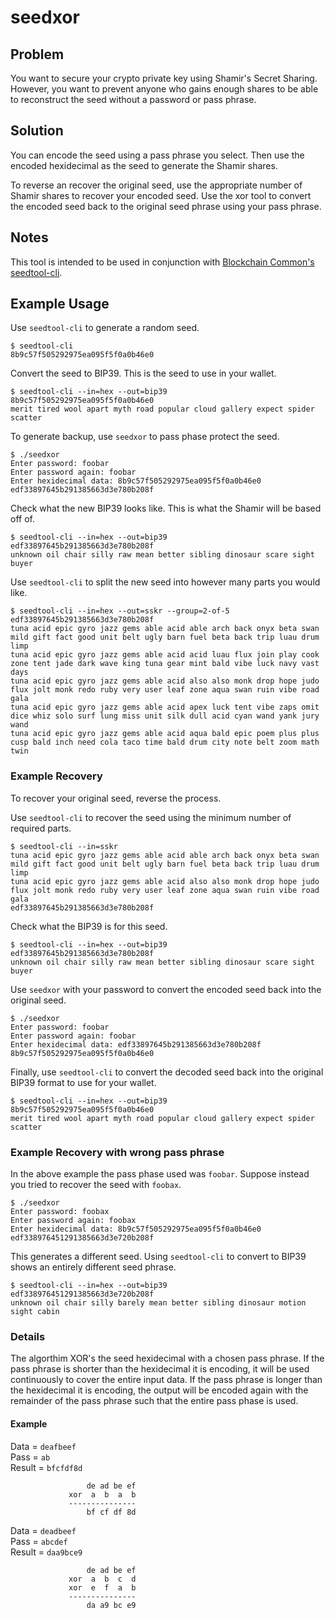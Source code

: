 # seedxor

## Problem

You want to secure your crypto private key using Shamir's Secret Sharing. However, you want to prevent anyone who gains enough shares to be able to reconstruct the seed without a password or pass phrase.

## Solution

You can encode the seed using a pass phrase you select. Then use the encoded hexidecimal as the seed to generate the Shamir shares.

To reverse an recover the original seed, use the appropriate number of Shamir shares to recover your encoded seed. Use the xor tool to convert the encoded seed back to the original seed phrase using your pass phrase.

## Notes

This tool is intended to be used in conjunction with [Blockchain Common's seedtool-cli](https://github.com/BlockchainCommons/seedtool-cli).

## Example Usage

Use `seedtool-cli` to generate a random seed.
```
$ seedtool-cli
8b9c57f505292975ea095f5f0a0b46e0
```
Convert the seed to BIP39. This is the seed to use in your wallet.
```
$ seedtool-cli --in=hex --out=bip39
8b9c57f505292975ea095f5f0a0b46e0
merit tired wool apart myth road popular cloud gallery expect spider scatter
```
To generate backup, use `seedxor` to pass phase protect the seed.

```
$ ./seedxor
Enter password: foobar
Enter password again: foobar
Enter hexidecimal data: 8b9c57f505292975ea095f5f0a0b46e0
edf33897645b291385663d3e780b208f
```

Check what the new BIP39 looks like. This is what the Shamir will be based off of.
```
$ seedtool-cli --in=hex --out=bip39
edf33897645b291385663d3e780b208f
unknown oil chair silly raw mean better sibling dinosaur scare sight buyer
```

Use `seedtool-cli` to split the new seed into however many parts you would like.
```
$ seedtool-cli --in=hex --out=sskr --group=2-of-5
edf33897645b291385663d3e780b208f
tuna acid epic gyro jazz gems able acid able arch back onyx beta swan mild gift fact good unit belt ugly barn fuel beta back trip luau drum limp
tuna acid epic gyro jazz gems able acid acid luau flux join play cook zone tent jade dark wave king tuna gear mint bald vibe luck navy vast days
tuna acid epic gyro jazz gems able acid also also monk drop hope judo flux jolt monk redo ruby very user leaf zone aqua swan ruin vibe road gala
tuna acid epic gyro jazz gems able acid apex luck tent vibe zaps omit dice whiz solo surf lung miss unit silk dull acid cyan wand yank jury wand
tuna acid epic gyro jazz gems able acid aqua bald epic poem plus plus cusp bald inch need cola taco time bald drum city note belt zoom math twin
```

### Example Recovery

To recover your original seed, reverse the process.

Use `seedtool-cli` to recover the seed using the minimum number of required parts.
```
$ seedtool-cli --in=sskr
tuna acid epic gyro jazz gems able acid able arch back onyx beta swan mild gift fact good unit belt ugly barn fuel beta back trip luau drum limp
tuna acid epic gyro jazz gems able acid also also monk drop hope judo flux jolt monk redo ruby very user leaf zone aqua swan ruin vibe road gala
edf33897645b291385663d3e780b208f
```

Check what the BIP39 is for this seed.
```
$ seedtool-cli --in=hex --out=bip39
edf33897645b291385663d3e780b208f
unknown oil chair silly raw mean better sibling dinosaur scare sight buyer
```

Use `seedxor` with your password to convert the encoded seed back into the original seed.
```
$ ./seedxor
Enter password: foobar
Enter password again: foobar
Enter hexidecimal data: edf33897645b291385663d3e780b208f
8b9c57f505292975ea095f5f0a0b46e0
```

Finally, use `seedtool-cli` to convert the decoded seed back into the original BIP39 format to use for your wallet.
```
$ seedtool-cli --in=hex --out=bip39
8b9c57f505292975ea095f5f0a0b46e0
merit tired wool apart myth road popular cloud gallery expect spider scatter
```

### Example Recovery with wrong pass phrase

In the above example the pass phase used was `foobar`. Suppose instead you tried to recover the seed with `foobax`.

```
$ ./seedxor
Enter password: foobax
Enter password again: foobax
Enter hexidecimal data: 8b9c57f505292975ea095f5f0a0b46e0
edf338976451291385663d3e720b208f
```

This generates a different seed. Using `seedtool-cli` to convert to BIP39 shows an entirely different seed phrase.

```
$ seedtool-cli --in=hex --out=bip39
edf338976451291385663d3e720b208f
unknown oil chair silly barely mean better sibling dinosaur motion sight cabin
```

### Details

The algorthim XOR's the seed hexidecimal with a chosen pass phrase. If the pass phrase is shorter than the hexidecimal it is encoding, it will be used continuously to cover the entire input data. If the pass phrase is longer than the hexidecimal it is encoding, the output will be encoded again with the remainder of the pass phrase such that the entire pass phase is used.

#### Example

Data = `deafbeef`  
Pass = `ab`  
Result = `bfcfdf8d`  
```
                 de ad be ef
             xor  a  b  a  b
             ---------------
                 bf cf df 8d
```

Data = `deadbeef`  
Pass = `abcdef`  
Result = `daa9bce9`  
``` 
                 de ad be ef
             xor  a  b  c  d
             xor  e  f  a  b
             ---------------
                 da a9 bc e9 
```
